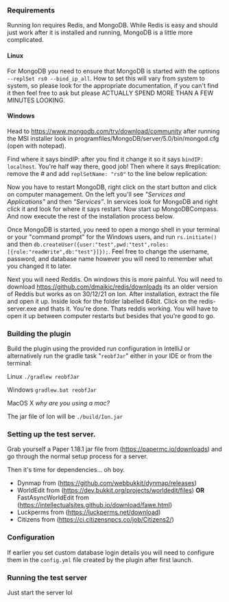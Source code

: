 ### Requirements
Running Ion requires Redis, and MongoDB. While Redis is easy and should just work after it is installed and running, MongoDB is a little more complicated.

#### Linux
For MongoDB you need to ensure that MongoDB is started with the options `--replSet rs0 --bind_ip_all`. How to set this will vary from system to system, so please look for the appropriate documentation, if you can't find it then feel free to ask but please ACTUALLY SPEND MORE THAN A FEW MINUTES LOOKING.

#### Windows
Head to https://www.mongodb.com/try/download/community after running the MSI installer look in programfiles/MongoDB/server/5.0/bin/mongod.cfg (open with notepad).

Find where it says bindIP: after you find it change it so it says `bindIP: localhost`. You're half way there, good job! Then where it says #replication: remove the # and add `replSetName: "rs0"` to the line below replication:

Now you have to restart MongoDB, right click on the start button and click on computer management. On the left you'll see *"Services and Applications"* and then *"Services"*. In services look for MongoDB and right click it and look for where it says restart. Now start up MongoDBCompass. And now execute the rest of the installation process below.

Once MongoDB is started, you need to open a mongo shell in your terminal or your "command prompt" for the Windows users, and run `rs.initiate()` and then `db.createUser({user:"test",pwd:"test",roles:[{role:"readWrite",db:"test"}]});`. Feel free to change the username, password, and database name however you will need to remember what you changed it to later.

Next you will need Reddis. On windows this is more painful. You will need to download  https://github.com/dmajkic/redis/downloads its an older version of Reddis but works as on 30/12/21 on Ion. After installation, extract the file and open it up. Inside look for the folder labelled 64bit. Click on the redis-server.exe and thats it. You're done.
Thats reddis working. You will have to open it up between computer restarts but besides that you're good to go.

### Building the plugin
Build the plugin using the provided run configuration in IntelliJ or alternatively run the gradle task "`reobfJar`" either in your IDE or from the terminal:

Linux `./gradlew reobfJar`

Windows `gradlew.bat reobfJar`

MacOS X *why are you using a mac?*

The jar file of Ion will be `./build/Ion.jar`

### Setting up the test server.
Grab yourself a Paper 1.18.1 jar file from (https://papermc.io/downloads) and go through the normal setup process for a server.

Then it's time for dependencies... oh boy.

- Dynmap from (https://github.com/webbukkit/dynmap/releases)
- WorldEdit from (https://dev.bukkit.org/projects/worldedit/files) **OR** FastAsyncWorldEdit from (https://intellectualsites.github.io/download/fawe.html)
- Luckperms from (https://luckperms.net/download)
- Citizens from (https://ci.citizensnpcs.co/job/Citizens2/)

### Configuration
If earlier you set custom database login details you will need to configure them in the `config.yml` file created by the plugin after first launch.

### Running the test server
Just start the server lol
